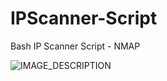 # IPScanner-Script
Bash IP Scanner Script - NMAP

![IMAGE_DESCRIPTION]([url_of_image](https://i.ibb.co/0GZSSDp/Screenshot-1.png)https://i.ibb.co/0GZSSDp/Screenshot-1.png)
